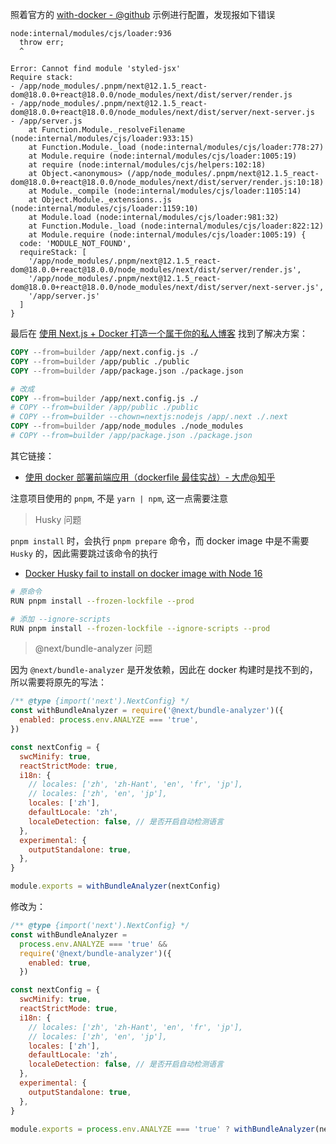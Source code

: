 照着官方的 [with-docker - @github](https://github.com/vercel/next.js/blob/canary/examples/with-docker/Dockerfile) 示例进行配置，发现报如下错误

```
node:internal/modules/cjs/loader:936
  throw err;
  ^

Error: Cannot find module 'styled-jsx'
Require stack:
- /app/node_modules/.pnpm/next@12.1.5_react-dom@18.0.0+react@18.0.0/node_modules/next/dist/server/render.js
- /app/node_modules/.pnpm/next@12.1.5_react-dom@18.0.0+react@18.0.0/node_modules/next/dist/server/next-server.js
- /app/server.js
    at Function.Module._resolveFilename (node:internal/modules/cjs/loader:933:15)
    at Function.Module._load (node:internal/modules/cjs/loader:778:27)
    at Module.require (node:internal/modules/cjs/loader:1005:19)
    at require (node:internal/modules/cjs/helpers:102:18)
    at Object.<anonymous> (/app/node_modules/.pnpm/next@12.1.5_react-dom@18.0.0+react@18.0.0/node_modules/next/dist/server/render.js:10:18)
    at Module._compile (node:internal/modules/cjs/loader:1105:14)
    at Object.Module._extensions..js (node:internal/modules/cjs/loader:1159:10)
    at Module.load (node:internal/modules/cjs/loader:981:32)
    at Function.Module._load (node:internal/modules/cjs/loader:822:12)
    at Module.require (node:internal/modules/cjs/loader:1005:19) {
  code: 'MODULE_NOT_FOUND',
  requireStack: [
    '/app/node_modules/.pnpm/next@12.1.5_react-dom@18.0.0+react@18.0.0/node_modules/next/dist/server/render.js',
    '/app/node_modules/.pnpm/next@12.1.5_react-dom@18.0.0+react@18.0.0/node_modules/next/dist/server/next-server.js',
    '/app/server.js'
  ]
}
```

最后在 [使用 Next.js + Docker 打造一个属于你的私人博客](https://juejin.cn/post/7050819548722757639#heading-17) 找到了解决方案：

```Dockerfile
COPY --from=builder /app/next.config.js ./
COPY --from=builder /app/public ./public
COPY --from=builder /app/package.json ./package.json

# 改成
COPY --from=builder /app/next.config.js ./
# COPY --from=builder /app/public ./public
# COPY --from=builder --chown=nextjs:nodejs /app/.next ./.next
COPY --from=builder /app/node_modules ./node_modules
# COPY --from=builder /app/package.json ./package.json
```

其它链接：

- [使用 docker 部署前端应用（dockerfile 最佳实战）- 大虎@知乎](https://zhuanlan.zhihu.com/p/102853707)

注意项目使用的 `pnpm`, 不是 `yarn | npm`, 这一点需要注意

> Husky 问题

`pnpm install` 时，会执行 `pnpm prepare` 命令，而 docker image 中是不需要 `Husky` 的，因此需要跳过该命令的执行

- [Docker Husky fail to install on docker image with Node 16](https://github.com/typicode/husky/issues/991#issuecomment-866690543)

```bash
# 原命令
RUN pnpm install --frozen-lockfile --prod

# 添加 --ignore-scripts
RUN pnpm install --frozen-lockfile --ignore-scripts --prod
```

> @next/bundle-analyzer 问题

因为 `@next/bundle-analyzer` 是开发依赖，因此在 docker 构建时是找不到的，所以需要将原先的写法：

```js
/** @type {import('next').NextConfig} */
const withBundleAnalyzer = require('@next/bundle-analyzer')({
  enabled: process.env.ANALYZE === 'true',
})

const nextConfig = {
  swcMinify: true,
  reactStrictMode: true,
  i18n: {
    // locales: ['zh', 'zh-Hant', 'en', 'fr', 'jp'],
    // locales: ['zh', 'en', 'jp'],
    locales: ['zh'],
    defaultLocale: 'zh',
    localeDetection: false, // 是否开启自动检测语言
  },
  experimental: {
    outputStandalone: true,
  },
}

module.exports = withBundleAnalyzer(nextConfig)
```

修改为：

```js
/** @type {import('next').NextConfig} */
const withBundleAnalyzer =
  process.env.ANALYZE === 'true' &&
  require('@next/bundle-analyzer')({
    enabled: true,
  })

const nextConfig = {
  swcMinify: true,
  reactStrictMode: true,
  i18n: {
    // locales: ['zh', 'zh-Hant', 'en', 'fr', 'jp'],
    // locales: ['zh', 'en', 'jp'],
    locales: ['zh'],
    defaultLocale: 'zh',
    localeDetection: false, // 是否开启自动检测语言
  },
  experimental: {
    outputStandalone: true,
  },
}

module.exports = process.env.ANALYZE === 'true' ? withBundleAnalyzer(nextConfig) : nextConfig
```
